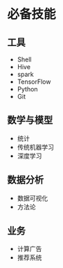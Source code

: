 # 必备技能

## 工具

- Shell
- Hive
- spark
- TensorFlow
- Python
- Git

## 数学与模型

- 统计
- 传统机器学习
- 深度学习

## 数据分析

- 数据可视化
- 方法论

## 业务

- 计算广告
- 推荐系统